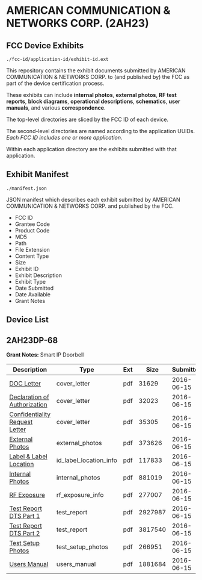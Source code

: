 # AMERICAN COMMUNICATION & NETWORKS CORP. (2AH23)
## FCC Device Exhibits

```
./fcc-id/application-id/exhibit-id.ext
```

This repository contains the exhibit documents submitted by AMERICAN COMMUNICATION & NETWORKS CORP. to (and published by) the FCC as part of the device certification process.

These exhibits can include **internal photos**, **external photos**, **RF test reports**, **block diagrams**, **operational descriptions**, **schematics**, **user manuals**, and various **correspondence**.

The top-level directories are sliced by the FCC ID of each device.

The second-level directories are named according to the application UUIDs. *Each FCC ID includes one or more application.*

Within each application directory are the exhibits submitted with that application. 

## Exhibit Manifest

```
./manifest.json
```

JSON manifest which describes each exhibit submitted by AMERICAN COMMUNICATION & NETWORKS CORP. and published by the FCC.

- FCC ID
- Grantee Code
- Product Code
- MD5
- Path
- File Extension
- Content Type
- Size
- Exhibit ID
- Exhibit Description
- Exhibit Type
- Date Submitted
- Date Available
- Grant Notes

## Device List
## 2AH23DP-68
**Grant Notes:** Smart IP Doorbell

| Description | Type | Ext | Size | Submitted | Available |
| ----------- | ---- | --- | ---- | --------- | --------- |
| [DOC Letter](2AH23DP-68/e95b7fb1ac7c1c9775d88a85cc9fd7e4/3029290.pdf) | cover_letter | pdf | 31629 | 2016-06-15 | 2016-06-15 |
| [Declaration of Authorization](2AH23DP-68/e95b7fb1ac7c1c9775d88a85cc9fd7e4/3029292.pdf) | cover_letter | pdf | 32023 | 2016-06-15 | 2016-06-15 |
| [Confidentiality Request Letter](2AH23DP-68/e95b7fb1ac7c1c9775d88a85cc9fd7e4/3029293.pdf) | cover_letter | pdf | 35305 | 2016-06-15 | 2016-06-15 |
| [External Photos](2AH23DP-68/e95b7fb1ac7c1c9775d88a85cc9fd7e4/3029291.pdf) | external_photos | pdf | 373626 | 2016-06-15 | 2016-06-15 |
| [Label & Label Location](2AH23DP-68/e95b7fb1ac7c1c9775d88a85cc9fd7e4/3029295.pdf) | id_label_location_info | pdf | 117833 | 2016-06-15 | 2016-06-15 |
| [Internal Photos](2AH23DP-68/e95b7fb1ac7c1c9775d88a85cc9fd7e4/3029294.pdf) | internal_photos | pdf | 881019 | 2016-06-15 | 2016-06-15 |
| [RF Exposure](2AH23DP-68/e95b7fb1ac7c1c9775d88a85cc9fd7e4/3029289.pdf) | rf_exposure_info | pdf | 277007 | 2016-06-15 | 2016-06-15 |
| [Test Report DTS Part 1](2AH23DP-68/e95b7fb1ac7c1c9775d88a85cc9fd7e4/3029287.pdf) | test_report | pdf | 2927987 | 2016-06-15 | 2016-06-15 |
| [Test Report DTS Part 2](2AH23DP-68/e95b7fb1ac7c1c9775d88a85cc9fd7e4/3029288.pdf) | test_report | pdf | 3817540 | 2016-06-15 | 2016-06-15 |
| [Test Setup Photos](2AH23DP-68/e95b7fb1ac7c1c9775d88a85cc9fd7e4/3029296.pdf) | test_setup_photos | pdf | 266951 | 2016-06-15 | 2016-06-15 |
| [Users Manual](2AH23DP-68/e95b7fb1ac7c1c9775d88a85cc9fd7e4/3029297.pdf) | users_manual | pdf | 1881684 | 2016-06-15 | 2016-06-15 |
